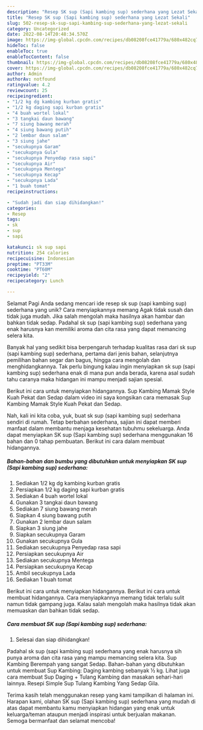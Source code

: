 ```yaml
---
description: "Resep SK sup (Sapi kambing sup) sederhana yang Lezat Sekali"
title: "Resep SK sup (Sapi kambing sup) sederhana yang Lezat Sekali"
slug: 502-resep-sk-sup-sapi-kambing-sup-sederhana-yang-lezat-sekali
category: Uncategorized
date: 2022-08-14T20:48:34.570Z
image: https://img-global.cpcdn.com/recipes/db08208fce41779a/680x482cq70/sk-sup-sapi-kambing-sup-sederhana-foto-resep-utama.jpg
hideToc: false
enableToc: true
enableTocContent: false
thumbnail: https://img-global.cpcdn.com/recipes/db08208fce41779a/680x482cq70/sk-sup-sapi-kambing-sup-sederhana-foto-resep-utama.jpg
cover: https://img-global.cpcdn.com/recipes/db08208fce41779a/680x482cq70/sk-sup-sapi-kambing-sup-sederhana-foto-resep-utama.jpg
author: Admin
authorAv: notfound
ratingvalue: 4.2
reviewcount: 25
recipeingredient:
- "1/2 kg dg kambing kurban gratis"
- "1/2 kg daging sapi kurban gratis"
- "4 buah wortel lokal"
- "3 tangkai daun bawang"
- "7 siung bawang merah"
- "4 siung bawang putih"
- "2 lembar daun salam"
- "3 siung jahe"
- "secukupnya Garam"
- "secukupnya Gula"
- "secukupnya Penyedap rasa sapi"
- "secukupnya Air"
- "secukupnya Mentega"
- "secukupnya Kecap"
- "secukupnya Lada"
- "1 buah tomat"
recipeinstructions:

- "Sudah jadi dan siap dihidangkan!"
categories:
- Resep
tags:
- sk
- sup
- sapi

katakunci: sk sup sapi 
nutrition: 254 calories
recipecuisine: Indonesian
preptime: "PT33M"
cooktime: "PT60M"
recipeyield: "2"
recipecategory: Lunch

---
```



Selamat Pagi Anda sedang mencari ide resep sk sup (sapi kambing sup) sederhana yang unik? Cara menyiapkannya memang Agak tidak susah dan tidak juga mudah. Jika salah mengolah maka hasilnya akan hambar dan bahkan tidak sedap. Padahal sk sup (sapi kambing sup) sederhana yang enak harusnya kan memiliki aroma dan cita rasa yang dapat memancing selera kita.


Banyak hal yang sedikit bisa berpengaruh terhadap kualitas rasa dari sk sup (sapi kambing sup) sederhana, pertama dari jenis bahan, selanjutnya pemilihan bahan segar dan bagus, hingga cara mengolah dan menghidangkannya. Tak perlu bingung kalau ingin menyiapkan sk sup (sapi kambing sup) sederhana enak di mana pun anda berada, karena asal sudah tahu caranya maka hidangan ini mampu menjadi sajian spesial.

Berikut ini cara untuk menyiapkan hidangannya. Sup Kambing Mamak Style Kuah Pekat dan Sedap dalam video ini saya kongsikan cara memasak Sup Kambing Mamak Style Kuah Pekat dan Sedap.


Nah, kali ini kita coba, yuk, buat sk sup (sapi kambing sup) sederhana sendiri di rumah. Tetap berbahan sederhana, sajian ini dapat memberi manfaat dalam membantu menjaga kesehatan tubuhmu sekeluarga. Anda dapat menyiapkan SK sup (Sapi kambing sup) sederhana menggunakan 16 bahan dan 0 tahap pembuatan. Berikut ini cara dalam membuat hidangannya.

<!--inarticleads1-->

##### Bahan-bahan dan bumbu yang dibutuhkan untuk menyiapkan SK sup (Sapi kambing sup) sederhana:

1. Sediakan 1/2 kg dg kambing kurban gratis
1. Persiapkan 1/2 kg daging sapi kurban gratis
1. Sediakan 4 buah wortel lokal
1. Gunakan 3 tangkai daun bawang
1. Sediakan 7 siung bawang merah
1. Siapkan 4 siung bawang putih
1. Gunakan 2 lembar daun salam
1. Siapkan 3 siung jahe
1. Siapkan secukupnya Garam
1. Gunakan secukupnya Gula
1. Sediakan secukupnya Penyedap rasa sapi
1. Persiapkan secukupnya Air
1. Sediakan secukupnya Mentega
1. Persiapkan secukupnya Kecap
1. Ambil secukupnya Lada
1. Sediakan 1 buah tomat


Berikut ini cara untuk menyiapkan hidangannya. Berikut ini cara untuk membuat hidangannya. Cara menyiapkannya memang tidak terlalu sulit namun tidak gampang juga. Kalau salah mengolah maka hasilnya tidak akan memuaskan dan bahkan tidak sedap. 

<!--inarticleads2-->

##### Cara membuat SK sup (Sapi kambing sup) sederhana:


1. Selesai dan siap dihidangkan!

Padahal sk sup (sapi kambing sup) sederhana yang enak harusnya sih punya aroma dan cita rasa yang mampu memancing selera kita. Sup Kambing Berempah yang sangat Sedap. Bahan-bahan yang dibutuhkan untuk membuat Sup Kambing: Daging kambing sebanyak ½ kg. Lihat juga cara membuat Sup Daging + Tulang Kambing dan masakan sehari-hari lainnya. Resepi Simple Sup Tulang Kambing Yang Sedap Gila. 

Terima kasih telah menggunakan resep yang kami tampilkan di halaman ini. Harapan kami, olahan SK sup (Sapi kambing sup) sederhana yang mudah di atas dapat membantu kamu menyiapkan hidangan yang enak untuk keluarga/teman ataupun menjadi inspirasi untuk berjualan makanan. Semoga bermanfaat dan selamat mencoba!
